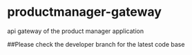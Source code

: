 # productmanager-gateway
api gateway of the product manager application 


##Please check the developer branch for the latest code base 
